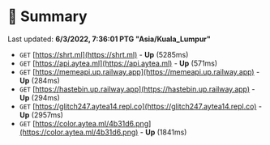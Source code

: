 # 📖 Summary
Last updated: **6/3/2022, 7:36:01 PTG "Asia/Kuala_Lumpur"**

- `GET` [https://shrt.ml](https://shrt.ml) - **Up** (5285ms)
- `GET` [https://api.aytea.ml](https://api.aytea.ml) - **Up** (571ms)
- `GET` [https://memeapi.up.railway.app](https://memeapi.up.railway.app) - **Up** (284ms)
- `GET` [https://hastebin.up.railway.app](https://hastebin.up.railway.app) - **Up** (294ms)
- `GET` [https://glitch247.aytea14.repl.co](https://glitch247.aytea14.repl.co) - **Up** (2957ms)
- `GET` [https://color.aytea.ml/4b31d6.png](https://color.aytea.ml/4b31d6.png) - **Up** (1841ms)
